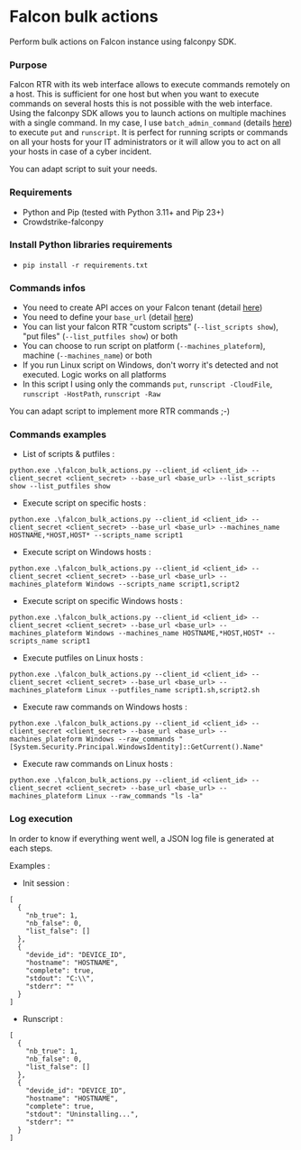 # Falcon bulk actions
Perform bulk actions on Falcon instance using falconpy SDK.

### Purpose
Falcon RTR with its web interface allows to execute commands remotely on a host. This is sufficient for one host but when you want to execute commands on several hosts this is not possible with the web interface.
Using the falconpy SDK allows you to launch actions on multiple machines with a single command.
In my case, I use ```batch_admin_command``` (details [here](https://www.falconpy.io/Service-Collections/Real-Time-Response-Admin.html?highlight=batch_admin_command#batchadmincmd)) to execute ```put``` and ```runscript```. It is perfect for running scripts or commands on all your hosts for your IT administrators or it will allow you to act on all your hosts in case of a cyber incident.

You can adapt script to suit your needs.

### Requirements
- Python and Pip (tested with Python 3.11+ and Pip 23+)
- Crowdstrike-falconpy

### Install Python libraries requirements
- ```pip install -r requirements.txt```

### Commands infos

- You need to create API acces on your Falcon tenant (detail [here](https://www.crowdstrike.com/blog/tech-center/get-access-falcon-apis/))
- You need to define your ```base_url``` (detail [here](https://www.falconpy.io/Usage/Environment-Configuration.html#base-url))
- You can list your falcon RTR "custom scripts" (```--list_scripts show```), "put files" (```--list_putfiles show```) or both
- You can choose to run script on platform (```--machines_plateform```), machine (```--machines_name```) or both
- If you run Linux script on Windows, don't worry it's detected and not executed. Logic works on all platforms
- In this script I using only the commands ```put```, ```runscript -CloudFile```, ```runscript -HostPath```, ```runscript -Raw```

You can adapt script to implement more RTR commands ;-)

### Commands examples
- List of scripts & putfiles :
  
```python.exe .\falcon_bulk_actions.py --client_id <client_id> --client_secret <client_secret> --base_url <base_url> --list_scripts show --list_putfiles show```

- Execute script on specific hosts :
  
```python.exe .\falcon_bulk_actions.py --client_id <client_id> --client_secret <client_secret> --base_url <base_url> --machines_name HOSTNAME,*HOST,HOST* --scripts_name script1```

- Execute script on Windows hosts :
  
```python.exe .\falcon_bulk_actions.py --client_id <client_id> --client_secret <client_secret> --base_url <base_url> --machines_plateform Windows --scripts_name script1,script2```

- Execute script on specific Windows hosts :
  
```python.exe .\falcon_bulk_actions.py --client_id <client_id> --client_secret <client_secret> --base_url <base_url> --machines_plateform Windows --machines_name HOSTNAME,*HOST,HOST* --scripts_name script1```

- Execute putfiles on Linux hosts :
  
```python.exe .\falcon_bulk_actions.py --client_id <client_id> --client_secret <client_secret> --base_url <base_url> --machines_plateform Linux --putfiles_name script1.sh,script2.sh```

- Execute raw commands on Windows hosts :
  
```python.exe .\falcon_bulk_actions.py --client_id <client_id> --client_secret <client_secret> --base_url <base_url> --machines_plateform Windows --raw_commands "[System.Security.Principal.WindowsIdentity]::GetCurrent().Name"```

- Execute raw commands on Linux hosts :
  
```python.exe .\falcon_bulk_actions.py --client_id <client_id> --client_secret <client_secret> --base_url <base_url> --machines_plateform Linux --raw_commands "ls -la"```

### Log execution
In order to know if everything went well, a JSON log file is generated at each steps.

Examples :
- Init session : 
```
[
  {
    "nb_true": 1,
    "nb_false": 0,
    "list_false": []
  },
  {
    "devide_id": "DEVICE_ID",
    "hostname": "HOSTNAME",
    "complete": true,
    "stdout": "C:\\",
    "stderr": ""
  }
]
```

- Runscript :
```
[
  {
    "nb_true": 1,
    "nb_false": 0,
    "list_false": []
  },
  {
    "devide_id": "DEVICE_ID",
    "hostname": "HOSTNAME",
    "complete": true,
    "stdout": "Uninstalling...",
    "stderr": ""
  }
]
```
